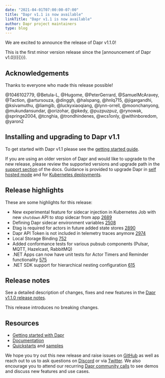 ```yaml
---
date: "2021-04-01T07:00:00-07:00"
title: "Dapr v1.1 is now available"
linkTitle: "Dapr v1.1 is now available"
author: Dapr project maintainers
type: blog
---
```


We are excited to announce the release of Dapr v1.1.0!

This is the first minor version release since the [announcement of Dapr v1.0]({{<ref v1-announcement>}}).

## Acknowledgements

Thanks to everyone who made this release possible!

@1046102779, @Betula-L, @Hugome, @PeterGerrard, @SamuelMcAravey, @Taction, @artursouza, @dinggh, @halspang, @hnlq715, @jigargandhi, @ksivamuthu, @liamgib, @luckyxiaoqiang, @lynn-orrell, @moonchanyong, @mukundansundar, @orizohar, @pkedy, @puzpuzpuz, @rynowak, @springe2004, @tcnghia, @trondhindenes, @wcs1only, @withinboredom, @yaron2

## Installing and upgrading to Dapr v1.1

To get started with Dapr v1.1 please see the [getting started guide](https://docs.dapr.io/getting-started/).

If you are using an older version of Dapr and would like to upgrade to the new release, please review the supported versions and upgrade path in the [support section](https://docs.dapr.io/operations/support/support-release-policy/) of the docs. Guidance is provided to upgrade Dapr in [self hosted mode](https://docs.dapr.io/operations/hosting/self-hosted/self-hosted-upgrade/) and for [Kubernetes deployments](https://docs.dapr.io/operations/hosting/kubernetes/kubernetes-upgrade/).

## Release highlights

These are some highlights for this release:

* New experimental feature for sidecar injection in Kubernetes Job with new `shutdown` API to stop sidecar from app [2689](https://github.com/dapr/dapr/issues/2689)
* Defining Dapr sidecar environment variables [2508](https://github.com/dapr/dapr/issues/2508)
* Etag is required for actors in future added state stores [2890](https://github.com/dapr/dapr/issues/2890)
* Dapr API Token is not included in telemetry traces anymore [2974](https://github.com/dapr/dapr/issues/2974)
* Local Storage Binding [752](https://github.com/dapr/components-contrib/issues/752)
* Added conformance tests for various pubsub components (Pulsar, MQTT, Hazelcast, RabbitMQ)
* .NET Apps can now have unit tests for Actor Timers and Reminder functionality [575](https://github.com/dapr/dotnet-sdk/issues/575)
* .NET SDK support for hierarchical nesting configuration [615](https://github.com/dapr/dotnet-sdk/issues/615)

## Release notes

See a detailed description of changes, fixes and new features in the [Dapr v1.1.0 release notes](https://github.com/dapr/dapr/blob/release-1.1/docs/release_notes/v1.1.0.md). 

This release introduces no breaking changes.

## Resources

- [Getting started with Dapr](https://docs.dapr.io/getting-started/)
- [Documentation](https://docs.dapr.io/)
- [Quickstarts](https://github.com/dapr/quickstarts/tree/release-1.1) and [samples](https://github.com/dapr/samples)

We hope you try out this new release and raise issues on [GitHub](https://github.com/dapr) as well as reach out to us to ask questions on [Discord](https://aka.ms/dapr-discord) or via [Twitter](https://twitter.com/daprdev). We also encourage you to attend our recurring [Dapr community calls](https://github.com/dapr/community#community-meetings) to see demos and discuss new features and use cases.
